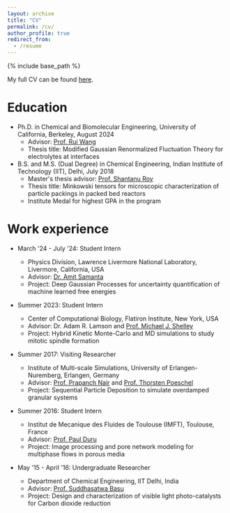 ```yaml
---
layout: archive
title: "CV"
permalink: /cv/
author_profile: true
redirect_from:
  - /resume
---
```


{% include base_path %}

My full CV can be found [here](http://nikhil0165.github.io/files/CV_NikhilRAgrawal.pdf).

Education
======
* Ph.D. in Chemical and Biomolecular Engineering, University of California, Berkeley, August 2024
  * Advisor: [Prof. Rui Wang](https://chemistry.berkeley.edu/people/rui-wang)
  * Thesis title: Modified Gaussian Renormalized Fluctuation Theory for electrolytes at interfaces
* B.S. and M.S. (Dual Degree) in Chemical Engineering, Indian Institute of Technology (IIT), Delhi, July 2018
  * Master's thesis advisor: [Prof. Shantanu Roy](https://abudhabi.iitd.ac.in/sroy)
  * Thesis title: Minkowski tensors for microscopic characterization of particle packings in packed bed reactors
  * Institute Medal for highest GPA in the program

Work experience
======
* March '24 - July '24: Student Intern
  * Physics Division, Lawrence Livermore National Laboratory, Livermore, California, USA
  * Advisor: [Dr. Amit Samanta](https://amit-samanta.mystrikingly.com/)
  * Project: Deep Gaussian Processes for uncertainty quantification of machine learned free energies

* Summer 2023: Student Intern
  * Center of Computational Biology, Flatiron Institute, New York, USA
  * Advisor: Dr. Adam R. Lamson and [Prof. Michael J. Shelley](https://math.nyu.edu/~shelley/)
  * Project: Hybrid Kinetic Monte-Carlo and MD simulations to study mitotic spindle formation

* Summer 2017: Visiting Researcher
  * Institute of Multi-scale Simulations, University of Erlangen-Nuremberg, Erlangen, Germany
  * Advisor: [Prof. Prapanch Nair](https://web.iitd.ac.in/~pnair/) and [Prof. Thorsten Poeschel](https://www.mss.tf.fau.de/person/dr-thorsten-poschel/)
  * Project: Sequential Particle Deposition to simulate overdamped granular systems

* Summer 2016: Student Intern
  * Institut de Mecanique des Fluides de Toulouse (IMFT), Toulouse, France
  * Advisor: [Prof. Paul Duru](https://www.imft.fr/annuaire/duru-paul/) 
  * Project: Image processing and pore network modeling for multiphase flows in porous media

* May '15 - April '16: Undergraduate Researcher
  * Department of Chemical Engineering, IIT Delhi, India
  * Advisor: [Prof. Suddhasatwa Basu](https://web.iitd.ac.in/~sbasu/)
  * Project: Design and characterization of visible light photo-catalysts for Carbon dioxide reduction